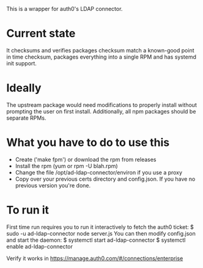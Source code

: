 This is a wrapper for auth0's LDAP connector.

Current state
============
It checksums and verifies packages checksum match a known-good point in time checksum,
packages everything into a single RPM and has systemd init support.

Ideally
=======
The upstream package would need modifications to properly install without prompting the user on first install.
Additionally, all npm packages should be separate RPMs.

What you have to do to use this
===============================

- Create ('make fpm') or download the rpm from releases
- Install the rpm (yum or rpm -U blah.rpm)
- Change the file /opt/ad-ldap-connector/environ if you use a proxy
- Copy over your previous certs directory and config.json. If you have no previous version you're done.

To run it
=========
First time run requires you to run it interactively to fetch the auth0 ticket: 
  $ sudo -u ad-ldap-connector node server.js
You can then modify config.json and start the daemon:
  $ systemctl start ad-ldap-connector
  $ systemctl enable ad-ldap-connector
  
Verify it works in https://manage.auth0.com/#/connections/enterprise
